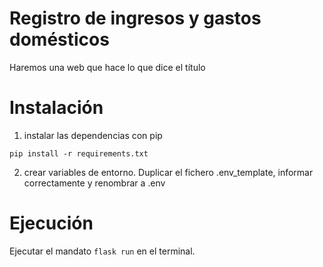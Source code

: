 # Registro de ingresos y gastos domésticos

Haremos una web que hace lo que dice el título

# Instalación
1. instalar las dependencias con pip
```
pip install -r requirements.txt
```
2. crear variables de entorno. Duplicar el fichero .env_template, informar correctamente y renombrar a .env

# Ejecución

Ejecutar el mandato `flask run` en el terminal.